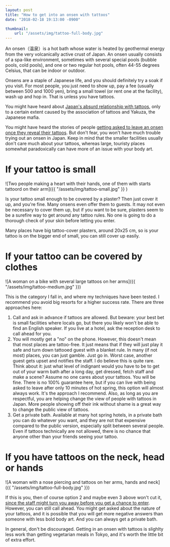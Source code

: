 ```yaml
---
layout: post
title: "How to get into an onsen with tattoos"
date: "2018-02-18 19:13:00 -0900"

thumbnail:
    url: "/assets/img/tattoo-full-body.jpg"
---
```


An onsen（温泉）is a hot bath whose water is heated by geothermal energy from the very volcanically active crust of Japan. An onsen usually consists of a spa-like environment, sometimes with several special pools (bubble pools, cold pools), and one or two regular hot pools, often 44-55 degrees Celsius, that can be indoor or outdoor.

Onsens are a staple of Japanese life, and you should definitely try a soak if you visit. For most people, you just need to show up, pay a fee (usually between 500 and 1000 yen), bring a small towel (or rent one at the facility), wash up and hop in. That is unless you have tattoos.

You might have heard about [Japan's absurd relationship with tattoos](https://kotaku.com/japans-problem-with-tattoos-1767685623), only to a certain extent caused by the association of tattoos and Yakuza, the Japanese mafia.

You might have heard the stories of people [getting asked to leave an onsen once they reveal their tattoos](https://www.japan-guide.com/forum/quereadisplay.html?0+126715). But don't fear, you won't have much trouble trying out an onsen in Japan. Keep in mind that the smaller facilities usually don't care much about your tattoos, whereas large, touristy places somewhat paradoxically can have more of an issue with your body art.

If your tattoo is small
=======================

![Two people making a heart with their hands, one of them with starts tattoord on their arm]({{ "/assets/img/tattoo-small.jpg" }} )

Is your tattoo small enough to be covered by a plaster? Then just cover it up, and you're fine. Many onsens even offer them to guests. It may not even be necessary to cover them up, but if you want to be sure, plasters seem to be a surefire way to get around any tattoo rules. No one is going to do a thorough check of your skin before letting you enter.

Many places have big tattoo-cover plasters, around 20x25 cm, so is your tattoo is on the bigger end of small, you can still cover up easily.

If your tattoo can be covered by clothes
========================================
![A woman on a bike with several large tattoos on her arms]({{ "/assets/img/tattoo-medium.jpg" }})

This is the category I fall in, and where my techniques have been tested. I recommend you avoid big resorts for a higher success rate. There are three approaches here:

1. Call and ask in advance if tattoos are allowed. But beware: your best bet is small facilities where locals go, but there you likely won't be able to find an English speaker. If you live at a hotel, ask the reception desk to call ahead for you.
2. You will mostly get a "no" on the phone. However, this doesn't mean that most places are tattoo-free. It just means that if they will just play it safe and turn down tattooed guest with a blanket rule. In many (if not most) places, you can just gamble. Just go in. Worst case, another guest gets upset and notifies the staff. I do believe this is quite rare. Think about it: just what level of indignant would you have to be to get out of your warm bath after a long day, get dressed, fetch staff and make a scene? Assume no one cares about your tattoos. You will be fine. There is no 100% guarantee here, but if you can live with being asked to leave after only 10 minutes of hot spring, this option will almost always work. It's the approach I recommend. Also, as long as you are respectful, you are helping change the view of people with tattoos in Japan. More people showing off their ink without shame is a great way to change the public view of tattoos.
3. Get a private bath. Available at many hot spring hotels, in a private bath you can do whatever you want, and they are not that expensive compared to the public version, especially split between several people. Even if tattoos technically are not allowed, there is no chance that anyone other than your friends seeing your tattoo.

If you have tattoos on the neck, head or hands
===============================================
![A woman with a nose piercing and tattoos on her arms, hands and neck]({{ "/assets/img/tattoo-full-body.jpg" }})

If this is you, then of course option 2 and maybe even 3 above won't cut it, [since the staff might turn you away before you get a chance to enter](https://www.tokyoweekender.com/2013/09/new-zealand-academic-with-facial-tattoo-denied-onsen-entry/). However, you can still call ahead. You might get asked about the nature of your tattoos, and it is possible that you will get more negative answers than someone with less bold body art. And you can always get a private bath.

In general, don't be discouraged. Getting in an onsen with tattoos is slighlty less work than getting vegetarian meals in Tokyo, and it's worth the little bit of extra effort.

